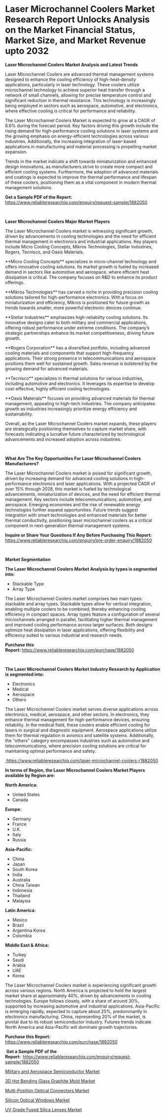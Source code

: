 <p><h1>Laser Microchannel Coolers Market Research Report Unlocks Analysis on the Market Financial Status, Market Size, and Market Revenue upto 2032</h1></p><p><strong>Laser Microchannel Coolers Market Analysis and Latest Trends</strong></p>
<p><p>Laser Microchannel Coolers are advanced thermal management systems designed to enhance the cooling efficiency of high-heat-density applications, particularly in laser technology. These coolers utilize microchannel technology to achieve superior heat transfer through a network of small channels, allowing for precise temperature control and significant reduction in thermal resistance. This technology is increasingly being employed in sectors such as aerospace, automotive, and electronics, where effective cooling is critical for performance and reliability.</p><p>The Laser Microchannel Coolers Market is expected to grow at a CAGR of 6.6% during the forecast period. Key factors driving this growth include the rising demand for high-performance cooling solutions in laser systems and the growing emphasis on energy-efficient technologies across various industries. Additionally, the increasing integration of laser-based applications in manufacturing and material processing is propelling market expansion. </p><p>Trends in the market indicate a shift towards miniaturization and enhanced design innovations, as manufacturers strive to create more compact and efficient cooling systems. Furthermore, the adoption of advanced materials and coatings is expected to improve the thermal performance and lifespan of these coolers, positioning them as a vital component in modern thermal management solutions.</p></p>
<p><strong>Get a Sample PDF of the Report:&nbsp;</strong> <a href="https://www.reliableresearchiq.com/enquiry/request-sample/1882050?utm_campaign=99&utm_medium=2&utm_source=Github&utm_content=ia&utm_term=07042025&utm_id=laser-microchannel-coolers">https://www.reliableresearchiq.com/enquiry/request-sample/1882050</a></p>
<p>&nbsp;</p>
<p><strong>Laser Microchannel Coolers Major Market Players</strong></p>
<p><p>The Laser Microchannel Coolers market is witnessing significant growth, driven by advancements in cooling technologies and the need for efficient thermal management in electronics and industrial applications. Key players include Micro Cooling Concepts, Mikros Technologies, Stellar Industries, Rogers, Tecnisco, and Oasis Materials.</p><p>**Micro Cooling Concepts** specializes in micro-channel technology and offers innovative cooling solutions. Its market growth is fueled by increased demand in sectors like automotive and aerospace, where efficient heat dissipation is critical. The company focuses on R&D to enhance its product offerings.</p><p>**Mikros Technologies** has carved a niche in providing precision cooling solutions tailored for high-performance electronics. With a focus on miniaturization and efficiency, Mikros is positioned for future growth as trends towards smaller, more powerful electronic devices continue. </p><p>**Stellar Industries** emphasizes high-reliability cooling solutions. Its innovative designs cater to both military and commercial applications, offering robust performance under extreme conditions. The company’s strategic partnerships enhance its market competitiveness, driving future growth.</p><p>**Rogers Corporation** has a diversified portfolio, including advanced cooling materials and components that support high-frequency applications. Their strong presence in telecommunications and aerospace positions them well for sustained growth. Sales revenue is bolstered by the growing demand for advanced materials.</p><p>**Tecnisco** specializes in thermal solutions for various industries, including automotive and electronics. It leverages its expertise to develop cost-effective, highly efficient cooling technologies.</p><p>**Oasis Materials** focuses on providing advanced materials for thermal management, appealing to high-tech industries. The company anticipates growth as industries increasingly prioritize energy efficiency and sustainability.</p><p>Overall, as the Laser Microchannel Coolers market expands, these players are strategically positioning themselves to capture market share, with forecasts indicating a lucrative future characterized by technological advancements and increased adoption across industries.</p></p>
<p>&nbsp;</p>
<p><strong>What Are The Key Opportunities For Laser Microchannel Coolers Manufacturers?</strong></p>
<p><p>The Laser Microchannel Coolers market is poised for significant growth, driven by increasing demand for advanced cooling solutions in high-performance electronics and laser applications. With a projected CAGR of over 15% through 2028, this market is fueled by technological advancements, miniaturization of devices, and the need for efficient thermal management. Key sectors include telecommunications, automotive, and aerospace. Emerging economies and the rise of renewable energy technologies further expand opportunities. Future trends suggest integration with smart technologies and enhanced materials for better thermal conductivity, positioning laser microchannel coolers as a critical component in next-generation thermal management systems.</p></p>
<p><strong>Inquire or Share Your Questions If Any Before Purchasing This Report:</strong> <a href="https://www.reliableresearchiq.com/enquiry/pre-order-enquiry/1882050?utm_campaign=99&utm_medium=2&utm_source=Github&utm_content=ia&utm_term=07042025&utm_id=laser-microchannel-coolers">https://www.reliableresearchiq.com/enquiry/pre-order-enquiry/1882050</a></p>
<p>&nbsp;</p>
<p><strong>Market Segmentation</strong></p>
<p><strong>The Laser Microchannel Coolers Market Analysis by types is segmented into:</strong></p>
<p><ul><li>Stackable Type</li><li>Array Type</li></ul></p>
<p><p>The Laser Microchannel Coolers market comprises two main types: stackable and array types. Stackable types allow for vertical integration, enabling multiple coolers to be combined, thereby enhancing cooling efficiency in compact spaces. Array types feature a configuration of several microchannels arranged in parallel, facilitating higher thermal management and improved cooling performance across larger surfaces. Both designs optimize heat dissipation in laser applications, offering flexibility and efficiency suited to various industrial and research needs.</p></p>
<p><strong>Purchase this Report:&nbsp;</strong><a href="https://www.reliableresearchiq.com/purchase/1882050?utm_campaign=99&utm_medium=2&utm_source=Github&utm_content=ia&utm_term=07042025&utm_id=laser-microchannel-coolers">https://www.reliableresearchiq.com/purchase/1882050</a></p>
<p>&nbsp;</p>
<p><strong>The Laser Microchannel Coolers Market Industry Research by Application is segmented into:</strong></p>
<p><ul><li>Electronics</li><li>Medical</li><li>Aerospace</li><li>Others</li></ul></p>
<p><p>The Laser Microchannel Coolers market serves diverse applications across electronics, medical, aerospace, and other sectors. In electronics, they enhance thermal management for high-performance devices, ensuring reliability. In the medical field, these coolers enable efficient cooling for lasers in surgical and diagnostic equipment. Aerospace applications utilize them for thermal regulation in avionics and satellite systems. Additionally, the "others" category encompasses industries such as automotive and telecommunications, where precision cooling solutions are critical for maintaining optimal performance and safety.</p></p>
<p><a href="https://www.reliableresearchiq.com/laser-microchannel-coolers-r1882050?utm_campaign=99&utm_medium=2&utm_source=Github&utm_content=ia&utm_term=07042025&utm_id=laser-microchannel-coolers">&nbsp;https://www.reliableresearchiq.com/laser-microchannel-coolers-r1882050</a></p>
<p><strong>In terms of Region, the Laser Microchannel Coolers Market Players available by Region are:</strong></p>
<p>
    <p> <strong> North America: </strong>
        <ul>
            <li>United States</li>
            <li>Canada</li>
        </ul>
        </p> 
    <p> <strong> Europe: </strong>
        <ul>
            <li>Germany</li>
            <li>France</li>
            <li>U.K.</li>
            <li>Italy</li>
            <li>Russia</li>
        </ul>
        </p> 
    <p> <strong> Asia-Pacific: </strong>
        <ul>
            <li>China</li>
            <li>Japan</li>
            <li>South Korea</li>
            <li>India</li>
            <li>Australia</li>
            <li>China Taiwan</li>
            <li>Indonesia</li>
            <li>Thailand</li>
            <li>Malaysia</li>
        </ul>
        </p> 
    <p> <strong> Latin America: </strong>
        <ul>
            <li>Mexico</li>
            <li>Brazil</li>
            <li>Argentina Korea</li>
            <li>Colombia</li>
        </ul>
        </p> 
    <p> <strong> Middle East & Africa: </strong>
        <ul>
            <li>Turkey</li>
            <li>Saudi</li>
            <li>Arabia</li>
            <li>UAE</li>
            <li>Korea</li>
        </ul>
    </p>
    </p>
<p><p>The Laser Microchannel Coolers market is experiencing significant growth across various regions. North America is projected to hold the largest market share at approximately 40%, driven by advancements in cooling technologies. Europe follows closely, with a share of around 30%, supported by increasing automotive and industrial applications. Asia-Pacific is emerging rapidly, expected to capture about 25%, predominantly in electronics manufacturing. China, representing 20% of the market, is pivotal due to its robust semiconductor industry. Futures trends indicate North America and Asia-Pacific will dominate growth trajectories.</p></p>
<p><strong>Purchase this Report: </strong><a href="https://www.reliableresearchiq.com/purchase/1882050?utm_campaign=99&utm_medium=2&utm_source=Github&utm_content=ia&utm_term=07042025&utm_id=laser-microchannel-coolers">https://www.reliableresearchiq.com/purchase/1882050</a></p>
<p>&nbsp;<strong>Get a Sample PDF of the Report:&nbsp;&nbsp;</strong><a href="https://www.reliableresearchiq.com/enquiry/request-sample/1882050?utm_campaign=99&utm_medium=2&utm_source=Github&utm_content=ia&utm_term=07042025&utm_id=laser-microchannel-coolers">https://www.reliableresearchiq.com/enquiry/request-sample/1882050</a></p>
<p><strong></strong></p>
<p><p><a href="https://github.com/onutsheinz/Market-Research-Report-List-1/blob/main/military-and-aerospace-semiconductor-market.md?utm_campaign=99&utm_medium=2&utm_source=Github&utm_content=ia&utm_term=07042025&utm_id=laser-microchannel-coolers">Military and Aerospace Semiconductor Market</a></p><p><a href="https://github.com/atawanyeze/Market-Research-Report-List-1/blob/main/3d-hot-bending-glass-graphite-mold-market.md?utm_campaign=99&utm_medium=2&utm_source=Github&utm_content=ia&utm_term=07042025&utm_id=laser-microchannel-coolers">3D Hot Bending Glass Graphite Mold Market</a></p><p><a href="https://github.com/eimutelufta/Market-Research-Report-List-1/blob/main/multi-position-optical-connectors-market.md?utm_campaign=99&utm_medium=2&utm_source=Github&utm_content=ia&utm_term=07042025&utm_id=laser-microchannel-coolers">Multi-Position Optical Connectors Market</a></p><p><a href="https://github.com/afghatakito29/Market-Research-Report-List-1/blob/main/silicon-optical-windows-market.md?utm_campaign=99&utm_medium=2&utm_source=Github&utm_content=ia&utm_term=07042025&utm_id=laser-microchannel-coolers">Silicon Optical Windows Market</a></p><p><a href="https://github.com/saqafidrahea/Market-Research-Report-List-1/blob/main/uv-grade-fused-silica-lenses-market.md?utm_campaign=99&utm_medium=2&utm_source=Github&utm_content=ia&utm_term=07042025&utm_id=laser-microchannel-coolers">UV Grade Fused Silica Lenses Market</a></p></p>
